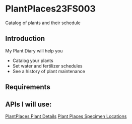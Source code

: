 # PlantPlaces23FS003
Catalog of plants and their schedule

## Introduction

My Plant Diary will help you
- Catalog your plants
- Set water and fertilizer schedules
- See a history of plant maintenance

## Requirements

## APIs I will use:
[PlantPlaces Plant Details](https://plantplaces.com/perl/mobile/viewplantsjsonarray.pl)
[Plant Places Specimen Locations](https://www.plantplaces.com/perl/mobile/viewspecimenlocations.pl)
